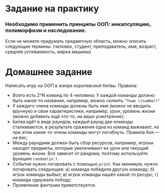 # Задание на практику

### Необходимо применить принципы ООП: инкапсуляцию, полиморфизм и наследование.

Если не можете придумать предметную область, можно описать следующие термины: (человек, студент, преподаватель, имя, возраст, средняя успеваемость, марка машины)

# Домашнее задание

Написать игру на ООП в жанре королевской битвы. Правила:

* Всего есть 2^N команд по 4 человека; У каждой команды должно быть какое-то название, например, можно склеить `"Team \(number)"`
* У каждого члена команды должны быть имя (можно не вводить вручную) и свои характеристики, например, урон, уровень жизни (можно добавить ещё что-то, на ваше усмотрение);
* Битва идёт в виде раундов, каждый раунд две команды сталкиваются, в результате сражения одна из команд выживает, но при этом какие-то члены команды могут погибнуть. Правила боя — на вас;
* Между раундами должен быть сбор ресурсов, например, игроки находят предметы, которые увеличивают их урон или текущий уровень жизни. Всё зависит от рандома, поэтому используйте функцию `random(in:)`.
* События нужно логировать с помощью `print`. Как минимум, нужно логировать следующее: а) команда победила другую команду; б) игрок команды выбыл; в) игрок команды нашёл какой-то ресурс; г) команда одержала победу;
* Проявление фантазии приветствуется. 
